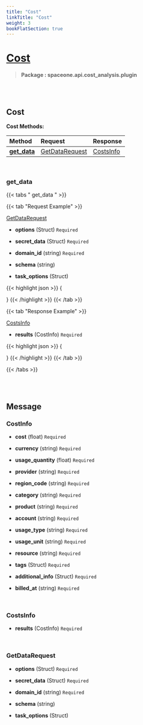 ```yaml
---
title: "Cost"
linkTitle: "Cost"
weight: 3
bookFlatSection: true
---
```

# [Cost](#Cost)



>  **Package : spaceone.api.cost_analysis.plugin**

<br>
<br>

## Cost





**Cost Methods:**


| Method | Request | Response |
| :----- | :-------- | :-------- |
| [**get_data**](./Cost#get_data) | [GetDataRequest](Cost#getdatarequest) | [CostsInfo](./Cost#costsinfo) |



    
<br>

### get_data









 {{< tabs " get_data " >}}

 {{< tab "Request Example" >}}



[GetDataRequest](./Cost#getdatarequest)

* **options** (Struct)  `Required` 


* **secret_data** (Struct)  `Required` 


* **domain_id** (string)  `Required` 


* **schema** (string) 


* **task_options** (Struct) 





{{< highlight json >}}
{

}
{{< /highlight >}}
{{< /tab >}}


 {{< tab "Response Example" >}}

[CostsInfo](#COSTSINFO)
* **results** (CostInfo)  `Required` 



{{< highlight json >}}
{

}
{{< /highlight >}}
{{< /tab >}}


{{< /tabs >}}


    


<br>
<br>

## Message



### CostInfo
* **cost** (float)  `Required` 

    
* **currency** (string)  `Required` 

    
* **usage_quantity** (float)  `Required` 

    
* **provider** (string)  `Required` 

    
* **region_code** (string)  `Required` 

    
* **category** (string)  `Required` 

    
* **product** (string)  `Required` 

    
* **account** (string)  `Required` 

    
* **usage_type** (string)  `Required` 

    
* **usage_unit** (string)  `Required` 

    
* **resource** (string)  `Required` 

    
* **tags** (Struct)  `Required` 

    
* **additional_info** (Struct)  `Required` 

    
* **billed_at** (string)  `Required` 

    <br>

### CostsInfo
* **results** (CostInfo)  `Required` 

    <br>

### GetDataRequest
* **options** (Struct)  `Required` 

    
* **secret_data** (Struct)  `Required` 

    
* **domain_id** (string)  `Required` 

    
* **schema** (string) 

    
* **task_options** (Struct) 

    <br>
